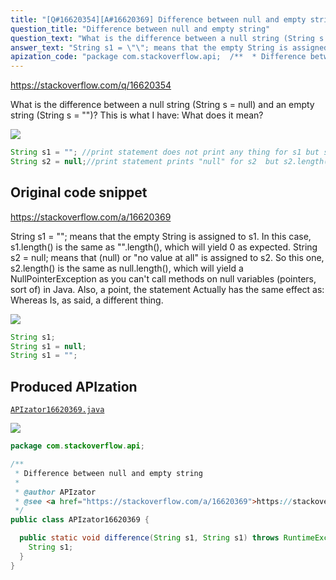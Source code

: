 ```yaml
---
title: "[Q#16620354][A#16620369] Difference between null and empty string"
question_title: "Difference between null and empty string"
question_text: "What is the difference between a null string (String s = null) and an empty string (String s = \"\")? This is what I have: What does it mean?"
answer_text: "String s1 = \"\"; means that the empty String is assigned to s1. In this case, s1.length() is the same as \"\".length(), which will yield 0 as expected. String s2 = null; means that (null) or \"no value at all\" is assigned to s2.  So this one, s2.length() is the same as null.length(), which will yield a NullPointerException as you can't call methods on null variables (pointers, sort of) in Java. Also, a point, the statement Actually has the same effect as: Whereas Is, as said, a different thing."
apization_code: "package com.stackoverflow.api;  /**  * Difference between null and empty string  *  * @author APIzator  * @see <a href=\"https://stackoverflow.com/a/16620369\">https://stackoverflow.com/a/16620369</a>  */ public class APIzator16620369 {    public static void difference(String s1, String s1) throws RuntimeException {     String s1;   } }"
---
```


https://stackoverflow.com/q/16620354

What is the difference between a null string (String s = null) and an empty string (String s = &quot;&quot;)?
This is what I have:
What does it mean?


<div class="code-logo"><img src="/stackoverflow.png" /></div>

```java
String s1 = ""; //print statement does not print any thing for s1 but s1.length()=0
String s2 = null;//print statement prints "null" for s2  but s2.length() gives exception
```


## Original code snippet

https://stackoverflow.com/a/16620369

String s1 = &quot;&quot;; means that the empty String is assigned to s1.
In this case, s1.length() is the same as &quot;&quot;.length(), which will yield 0 as expected.
String s2 = null; means that (null) or &quot;no value at all&quot; is assigned to s2.  So this one, s2.length() is the same as null.length(), which will yield a NullPointerException as you can&#x27;t call methods on null variables (pointers, sort of) in Java.
Also, a point, the statement
Actually has the same effect as:
Whereas
Is, as said, a different thing.

<div class="code-logo"><img src="/stackoverflow.png" /></div>

```java
String s1;
String s1 = null;
String s1 = "";
```

## Produced APIzation

[`APIzator16620369.java`](https://github.com/pasqualesalza/apization-temp-data/raw/master/search/APIzator16620369.java)

<div class="code-logo"><img src="/apizator.png" /></div>

```java
package com.stackoverflow.api;

/**
 * Difference between null and empty string
 *
 * @author APIzator
 * @see <a href="https://stackoverflow.com/a/16620369">https://stackoverflow.com/a/16620369</a>
 */
public class APIzator16620369 {

  public static void difference(String s1, String s1) throws RuntimeException {
    String s1;
  }
}

```
